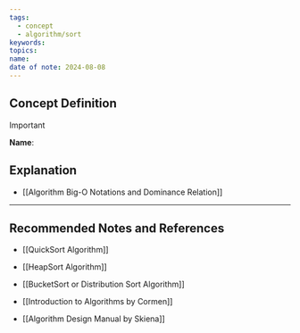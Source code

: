 ```yaml
---
tags:
  - concept
  - algorithm/sort
keywords: 
topics: 
name: 
date of note: 2024-08-08
---
```


## Concept Definition

>[!important]
>**Name**: 



## Explanation


- [[Algorithm Big-O Notations and Dominance Relation]]


-----------
##  Recommended Notes and References


- [[QuickSort Algorithm]]
- [[HeapSort Algorithm]]
- [[BucketSort or Distribution Sort Algorithm]]


- [[Introduction to Algorithms by Cormen]]
- [[Algorithm Design Manual by Skiena]]